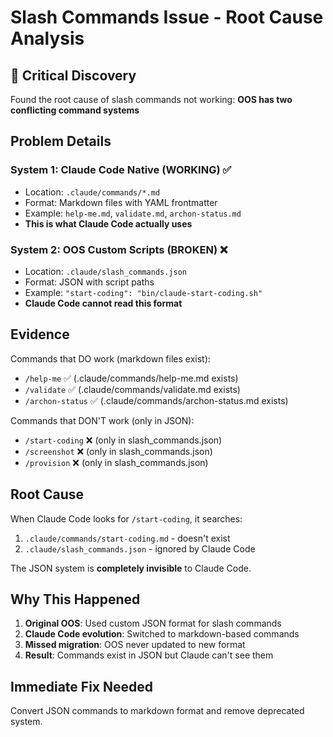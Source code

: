 # Slash Commands Issue - Root Cause Analysis

## 🚨 Critical Discovery

Found the root cause of slash commands not working: **OOS has two conflicting command systems**

## Problem Details

### System 1: Claude Code Native (WORKING) ✅
- Location: `.claude/commands/*.md`
- Format: Markdown files with YAML frontmatter
- Example: `help-me.md`, `validate.md`, `archon-status.md`
- **This is what Claude Code actually uses**

### System 2: OOS Custom Scripts (BROKEN) ❌
- Location: `.claude/slash_commands.json`
- Format: JSON with script paths
- Example: `"start-coding": "bin/claude-start-coding.sh"`
- **Claude Code cannot read this format**

## Evidence

Commands that DO work (markdown files exist):
- `/help-me` ✅ (.claude/commands/help-me.md exists)
- `/validate` ✅ (.claude/commands/validate.md exists)
- `/archon-status` ✅ (.claude/commands/archon-status.md exists)

Commands that DON'T work (only in JSON):
- `/start-coding` ❌ (only in slash_commands.json)
- `/screenshot` ❌ (only in slash_commands.json)
- `/provision` ❌ (only in slash_commands.json)

## Root Cause

When Claude Code looks for `/start-coding`, it searches:
1. `.claude/commands/start-coding.md` - doesn't exist
2. `.claude/slash_commands.json` - ignored by Claude Code

The JSON system is **completely invisible** to Claude Code.

## Why This Happened

1. **Original OOS**: Used custom JSON format for slash commands
2. **Claude Code evolution**: Switched to markdown-based commands
3. **Missed migration**: OOS never updated to new format
4. **Result**: Commands exist in JSON but Claude can't see them

## Immediate Fix Needed

Convert JSON commands to markdown format and remove deprecated system.
